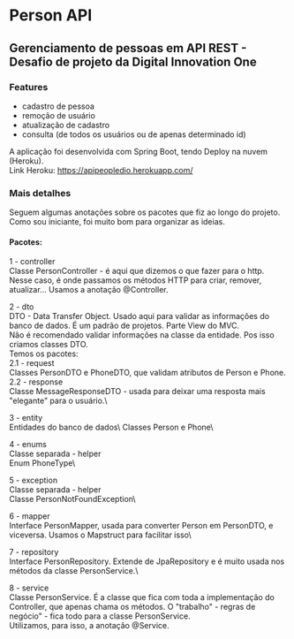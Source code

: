 # Person API

## Gerenciamento de pessoas em API REST - Desafio de projeto da Digital Innovation One

### Features 
- cadastro de pessoa
- remoção de usuário
- atualização de cadastro
- consulta (de todos os usuários ou de apenas determinado id)

A aplicação foi desenvolvida com Spring Boot, tendo Deploy na nuvem (Heroku).\
Link Heroku: https://apipeopledio.herokuapp.com/

### Mais detalhes
Seguem algumas anotações sobre os pacotes que fiz ao longo do projeto. Como sou iniciante, foi muito bom para organizar as ideias.

#### Pacotes:
1 - controller\
    Classe PersonController - é aqui que dizemos o que fazer para o http. Nesse caso, é onde passamos os métodos HTTP para criar, remover, atualizar...
    Usamos a anotação @Controller.

2 - dto\
    DTO - Data Transfer Object. Usado aqui para validar as informações do banco de dados. É um padrão de projetos. Parte View do MVC.\
    Não é recomendado validar informações na classe da entidade. Pos isso criamos classes DTO.\
    Temos os pacotes:\
    2.1 - request\
        Classes PersonDTO e PhoneDTO, que validam atributos de Person e Phone.\
    2.2 - response\
        Classe MessageResponseDTO - usada para deixar uma resposta mais "elegante" para o usuário.\

3 - entity\
    Entidades do banco de dados\ 
    Classes Person e Phone\

4 - enums\
    Classe separada - helper\
    Enum PhoneType\

5 - exception\
    Classe separada - helper\
    Classe PersonNotFoundException\

6 - mapper\
    Interface PersonMapper, usada para converter Person em PersonDTO, e viceversa. Usamos o Mapstruct para facilitar isso\

7 - repository\
    Interface PersonRepository. Extende de JpaRepository e é muito usada nos métodos da classe PersonService.\

8 - service\
    Classe PersonService. É a classe que fica com toda a implementação do Controller, que apenas chama os métodos. O "trabalho" - regras de negócio" -  fica todo para a classe PersonService.\
    Utilizamos, para isso, a anotação @Service.